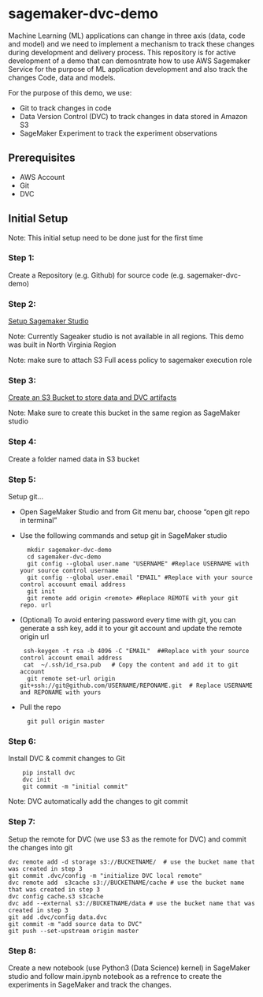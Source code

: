 # sagemaker-dvc-demo

Machine Learning (ML) applications can change in three axis (data, code and model) and we need to implement a mechanism to  track these changes during development and delivery process. This repository is for active development of a demo that can demosntrate how to use AWS Sagemaker Service for the purpose of ML application development and also track the changes Code, data and models.

For the purpose of this demo, we use:

- Git to track changes in code
- Data Version Control (DVC) to track changes in data stored in Amazon S3
- SageMaker Experiment to track the experiment observations


## Prerequisites
- AWS Account
- Git
- DVC

## Initial Setup

Note: This initial setup need to be done just for the first time

### Step 1: 

Create a Repository (e.g. Github) for source code (e.g. sagemaker-dvc-demo)


### Step 2: 

[Setup Sagemaker Studio](https://docs.aws.amazon.com/sagemaker/latest/dg/onboard-quick-start.html)

Note: Currently Sageaker studio is not available in all regions. This demo was built in North Virginia Region

Note: make sure to attach S3 Full acess policy to sagemaker execution role

### Step 3: 

[Create an S3 Bucket to store data and DVC artifacts](https://docs.aws.amazon.com/AmazonS3/latest/user-guide/create-bucket.html)


Note: Make sure to create this bucket in the same region as SageMaker studio

### Step 4: 

Create a folder named data in S3 bucket

### Step 5: 

Setup git...

- Open SageMaker Studio and from Git menu bar, choose “open git repo in terminal”

- Use the following commands and setup git in SageMaker studio
  
        mkdir sagemaker-dvc-demo
        cd sagemaker-dvc-demo
        git config --global user.name "USERNAME" #Replace USERNAME with your source control username
        git config --global user.email "EMAIL" #Replace with your source control accouunt email address
        git init
        git remote add origin <remote> #Replace REMOTE with your git repo. url

- (Optional) To avoid entering password every time with git, you can generate a ssh key, add it to your git account and update the remote origin url
  
       ssh-keygen -t rsa -b 4096 -C "EMAIL"  ##Replace with your source control account email address
       cat  ~/.ssh/id_rsa.pub   # Copy the content and add it to git account
        git remote set-url origin git+ssh://git@github.com/USERNAME/REPONAME.git  # Replace USERNAME and REPONAME with yours

- Pull the repo

        git pull origin master

### Step 6: 

Install DVC & commit changes to Git

        pip install dvc
        dvc init
        git commit -m "initial commit"

Note: DVC automatically add the changes to git commit

### Step 7: 

Setup the remote for DVC (we use S3 as the remote for DVC) and commit the changes into git

    dvc remote add -d storage s3://BUCKETNAME/  # use the bucket name that was created in step 3
    git commit .dvc/config -m "initialize DVC local remote"
    dvc remote add  s3cache s3://BUCKETNAME/cache # use the bucket name that was created in step 3
    dvc config cache.s3 s3cache
    dvc add --external s3://BUCKETNAME/data # use the bucket name that was created in step 3
    git add .dvc/config data.dvc
    git commit -m "add source data to DVC"
    git push --set-upstream origin master

### Step 8: 

Create a new notebook (use Python3 (Data Science) kernel) in SageMaker studio and follow main.ipynb notebook as a refrence to create the experiments in SageMaker and track the changes.











